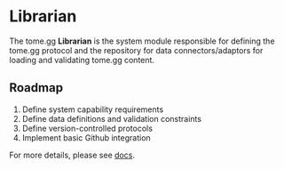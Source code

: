 # Librarian

The tome.gg **Librarian** is the system module responsible for defining the tome.gg protocol and the repository for data connectors/adaptors for loading and validating tome.gg content.

## Roadmap

1. Define system capability requirements
2. Define data definitions and validation constraints
3. Define version-controlled protocols
4. Implement basic Github integration

For more details, please see [docs](docs/).